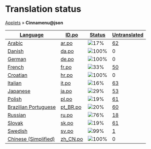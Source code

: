 <h1>Translation status</h1>
<p>
  <a href="tables/README.md">Applets</a> &#187; <b>Cinnamenu@json</b>
</p>

<table>
  <thead>
    <tr>
      <th>
        <a href="#" id="language">Language</a>
      </th>
      <th>
        <a href="#" id="idpo">ID.po</a>
      </th>
      <th>
        <a href="#" id="status">Status</a>
      </th>
      <th>
        <a href="#" id="untranslated">Untranslated</a>
      </th>
    </tr>
  </thead>
  <tbody>
    <tr>
      <td class="language" data-value="Arabic">
        <a href="tables/ar.md">Arabic</a>
      </td>
      <td class="idpo" data-value="ar">
        <a href="po/Cinnamenu@json/ar.po">ar.po</a>
      </td>
      <td class="status" data-value="17">
        <img src="http://progressed.io/bar/17" alt="17%" />
      </td>
      <td class="untranslated" data-value="62">
        <a href="po/Cinnamenu@json/_ar.po">62</a>
      </td>
    </tr>
    <tr>
      <td class="language" data-value="Danish">
        <a href="tables/da.md">Danish</a>
      </td>
      <td class="idpo" data-value="da">
        <a href="po/Cinnamenu@json/da.po">da.po</a>
      </td>
      <td class="status" data-value="100">
        <img src="http://progressed.io/bar/100" alt="100%" />
      </td>
      <td class="untranslated" data-value="0">
        0
      </td>
    </tr>
    <tr>
      <td class="language" data-value="German">
        <a href="tables/de.md">German</a>
      </td>
      <td class="idpo" data-value="de">
        <a href="po/Cinnamenu@json/de.po">de.po</a>
      </td>
      <td class="status" data-value="100">
        <img src="http://progressed.io/bar/100" alt="100%" />
      </td>
      <td class="untranslated" data-value="0">
        0
      </td>
    </tr>
    <tr>
      <td class="language" data-value="French">
        <a href="tables/fr.md">French</a>
      </td>
      <td class="idpo" data-value="fr">
        <a href="po/Cinnamenu@json/fr.po">fr.po</a>
      </td>
      <td class="status" data-value="33">
        <img src="http://progressed.io/bar/33" alt="33%" />
      </td>
      <td class="untranslated" data-value="50">
        <a href="po/Cinnamenu@json/_fr.po">50</a>
      </td>
    </tr>
    <tr>
      <td class="language" data-value="Croatian">
        <a href="tables/hr.md">Croatian</a>
      </td>
      <td class="idpo" data-value="hr">
        <a href="po/Cinnamenu@json/hr.po">hr.po</a>
      </td>
      <td class="status" data-value="100">
        <img src="http://progressed.io/bar/100" alt="100%" />
      </td>
      <td class="untranslated" data-value="0">
        0
      </td>
    </tr>
    <tr>
      <td class="language" data-value="Italian">
        <a href="tables/it.md">Italian</a>
      </td>
      <td class="idpo" data-value="it">
        <a href="po/Cinnamenu@json/it.po">it.po</a>
      </td>
      <td class="status" data-value="16">
        <img src="http://progressed.io/bar/16" alt="16%" />
      </td>
      <td class="untranslated" data-value="63">
        <a href="po/Cinnamenu@json/_it.po">63</a>
      </td>
    </tr>
    <tr>
      <td class="language" data-value="Japanese">
        <a href="tables/ja.md">Japanese</a>
      </td>
      <td class="idpo" data-value="ja">
        <a href="po/Cinnamenu@json/ja.po">ja.po</a>
      </td>
      <td class="status" data-value="29">
        <img src="http://progressed.io/bar/29" alt="29%" />
      </td>
      <td class="untranslated" data-value="53">
        <a href="po/Cinnamenu@json/_ja.po">53</a>
      </td>
    </tr>
    <tr>
      <td class="language" data-value="Polish">
        <a href="tables/pl.md">Polish</a>
      </td>
      <td class="idpo" data-value="pl">
        <a href="po/Cinnamenu@json/pl.po">pl.po</a>
      </td>
      <td class="status" data-value="19">
        <img src="http://progressed.io/bar/19" alt="19%" />
      </td>
      <td class="untranslated" data-value="61">
        <a href="po/Cinnamenu@json/_pl.po">61</a>
      </td>
    </tr>
    <tr>
      <td class="language" data-value="Brazilian Portuguese">
        <a href="tables/pt_BR.md">Brazilian Portuguese</a>
      </td>
      <td class="idpo" data-value="pt_BR">
        <a href="po/Cinnamenu@json/pt_BR.po">pt_BR.po</a>
      </td>
      <td class="status" data-value="20">
        <img src="http://progressed.io/bar/20" alt="20%" />
      </td>
      <td class="untranslated" data-value="60">
        <a href="po/Cinnamenu@json/_pt_BR.po">60</a>
      </td>
    </tr>
    <tr>
      <td class="language" data-value="Russian">
        <a href="tables/ru.md">Russian</a>
      </td>
      <td class="idpo" data-value="ru">
        <a href="po/Cinnamenu@json/ru.po">ru.po</a>
      </td>
      <td class="status" data-value="76">
        <img src="http://progressed.io/bar/76" alt="76%" />
      </td>
      <td class="untranslated" data-value="18">
        <a href="po/Cinnamenu@json/_ru.po">18</a>
      </td>
    </tr>
    <tr>
      <td class="language" data-value="Slovak">
        <a href="tables/sk.md">Slovak</a>
      </td>
      <td class="idpo" data-value="sk">
        <a href="po/Cinnamenu@json/sk.po">sk.po</a>
      </td>
      <td class="status" data-value="19">
        <img src="http://progressed.io/bar/19" alt="19%" />
      </td>
      <td class="untranslated" data-value="61">
        <a href="po/Cinnamenu@json/_sk.po">61</a>
      </td>
    </tr>
    <tr>
      <td class="language" data-value="Swedish">
        <a href="tables/sv.md">Swedish</a>
      </td>
      <td class="idpo" data-value="sv">
        <a href="po/Cinnamenu@json/sv.po">sv.po</a>
      </td>
      <td class="status" data-value="99">
        <img src="http://progressed.io/bar/99" alt="99%" />
      </td>
      <td class="untranslated" data-value="1">
        <a href="po/Cinnamenu@json/_sv.po">1</a>
      </td>
    </tr>
    <tr>
      <td class="language" data-value="Chinese (Simplified)">
        <a href="tables/zh_CN.md">Chinese (Simplified)</a>
      </td>
      <td class="idpo" data-value="zh_CN">
        <a href="po/Cinnamenu@json/zh_CN.po">zh_CN.po</a>
      </td>
      <td class="status" data-value="100">
        <img src="http://progressed.io/bar/100" alt="100%" />
      </td>
      <td class="untranslated" data-value="0">
        0
      </td>
    </tr>
  </tbody>
</table>


